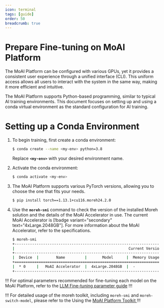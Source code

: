 ```yaml
---
icon: terminal
tags: [guide]
order: 50
breadcrumb: true
---
```


# Prepare Fine-tuning on MoAI Platform

The MoAI Platform can be configured with various GPUs, yet it provides a consistent user experience through a unified interface (CLI). This uniform access allows all users to interact with the system in the same way, making it more efficient and intuitive.

The MoAI Platform supports Python-based programming, similar to typical AI training environments. This document focuses on setting up and using a conda virtual environment as the standard configuration for AI training.

# Setting up a Conda Environment

1. To begin training, first create a conda environment:
    
    ```bash
    $ conda create --name <my-env> python=3.8
    ```
    
    Replace **`<my-env>`** with your desired environment name.
    
2. Activate the conda environment:
    
    ```bash
    $ conda activate <my-env>
    ```
    
3. The MoAI Platform supports various PyTorch versions, allowing you to choose the one that fits your needs.
    
    ```bash
    $ pip install torch==1.13.1+cu116.moreh24.2.0
    ```
    
4. Use the **`moreh-smi`** command to check the version of the installed Moreh solution and the details of the MoAI Accelerator in use. The current MoAI Accelerator is  [!badge variant="secondary" text="4xLarge.2048GB"]. For more information about the MoAI Accelerator, refer to the specifications.
    
    ```bash
    $ moreh-smi
    +-----------------------------------------------------------------------------------------------------+
    |                                                    Current Version: 24.5.0  Latest Version: 24.5.0  |
    +-----------------------------------------------------------------------------------------------------+
    |  Device  |        Name         |       Model      |  Memory Usage  |  Total Memory  |  Utilization  |
    +=====================================================================================================+
    |  * 0     |   MoAI Accelerator  |  4xLarge.2048GB  |  -             |  -             |  -            |
    +-----------------------------------------------------------------------------------------------------+
    ```
!!! 
For optimal parameters recommended for fine-tuning each model on the MoAI Platform, refer to the [LLM Fine-tuning parameter guide](/Supported_Documents/LLM_param_guide.md)
!!!


!!! 
For detailed usage of the moreh toolkit, including `moreh-smi` and `moreh-switch-model`, please refer to the Using the [MoAI Platform Toolkit ](/Supported_Documents/moreh_toolkit.md)
!!!



